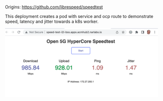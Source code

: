 Origins: https://github.com/librespeed/speedtest <br>

This deployment creates a pod with service and ocp route to demonstrate speed, latency and jitter towards a k8s worker. <br>

![alt text](https://raw.githubusercontent.com/fenar/5gspeedtest/main/need4speed.png)<br>

